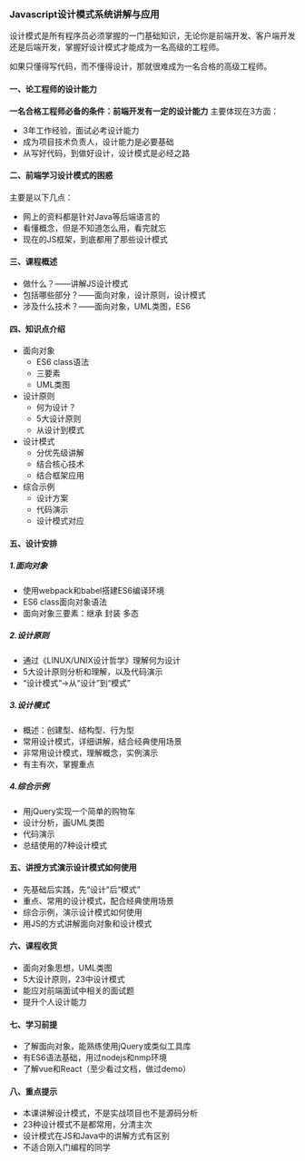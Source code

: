 ### Javascript设计模式系统讲解与应用
设计模式是所有程序员必须掌握的一门基础知识，无论你是前端开发、客户端开发还是后端开发，掌握好设计模式才能成为一名高级的工程师。

如果只懂得写代码，而不懂得设计，那就很难成为一名合格的高级工程师。

#### 一、论工程师的设计能力
**一名合格工程师必备的条件：前端开发有一定的设计能力**
主要体现在3方面：

+ 3年工作经验，面试必考设计能力
+ 成为项目技术负责人，设计能力是必要基础
+ 从写好代码，到做好设计，设计模式是必经之路

#### 二、前端学习设计模式的困惑
主要是以下几点：

+ 网上的资料都是针对Java等后端语言的
+ 看懂概念，但是不知道怎么用，看完就忘
+ 现在的JS框架，到底都用了那些设计模式

#### 三、课程概述

+ 做什么？——讲解JS设计模式
+ 包括哪些部分？——面向对象，设计原则，设计模式
+ 涉及什么技术？——面向对象，UML类图，ES6

#### 四、知识点介绍

+ 面向对象
    + ES6 class语法
    + 三要素
    + UML类图
+ 设计原则
    + 何为设计？
    + 5大设计原则
    + 从设计到模式
+ 设计模式
    + 分优先级讲解
    + 结合核心技术
    + 结合框架应用
+ 综合示例
    + 设计方案
    + 代码演示
    + 设计模式对应


#### 五、设计安排

##### 1.面向对象
+ 使用webpack和babel搭建ES6编译环境
+ ES6 class面向对象语法
+ 面向对象三要素：继承 封装 多态

##### 2.设计原则

+ 通过《LINUX/UNIX设计哲学》理解何为设计
+ 5大设计原则分析和理解，以及代码演示
+ “设计模式”->从“设计”到“模式”

##### 3.设计模式

+ 概述：创建型、结构型、行为型
+ 常用设计模式，详细讲解，结合经典使用场景
+ 非常用设计模式，理解概念，实例演示
+ 有主有次，掌握重点

##### 4.综合示例

+ 用jQuery实现一个简单的购物车
+ 设计分析，画UML类图
+ 代码演示
+ 总结使用的7种设计模式

#### 五、讲授方式演示设计模式如何使用

+ 先基础后实践，先“设计”后“模式”
+ 重点、常用的设计模式，配合经典使用场景
+ 综合示例，演示设计模式如何使用
+ 用JS的方式讲解面向对象和设计模式

#### 六、课程收货

+ 面向对象思想，UML类图
+ 5大设计原则，23中设计模式
+ 能应对前端面试中相关的面试题
+ 提升个人设计能力

#### 七、学习前提

+ 了解面向对象，能熟练使用jQuery或类似工具库
+ 有ES6语法基础，用过nodejs和nmp环境
+ 了解vue和React（至少看过文档，做过demo）

#### 八、重点提示

+ 本课讲解设计模式，不是实战项目也不是源码分析
+ 23种设计模式不是都常用，分清主次
+ 设计模式在JS和Java中的讲解方式有区别
+ 不适合刚入门编程的同学




